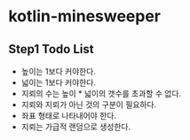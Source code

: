 # kotlin-minesweeper

## Step1 Todo List

* 높이는 1보다 커야한다.
* 넓이는 1보다 커야한다.
* 지뢰의 수는 높이 * 넓이의 갯수를 초과할 수 없다.
* 지뢰와 지뢰가 아닌 것의 구분이 필요하다.
* 좌표 형태로 나타내어야 한다.
* 지뢰는 가급적 랜덤으로 생성한다.
